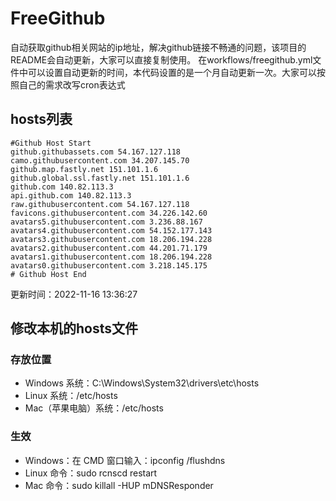 # FreeGithub
自动获取github相关网站的ip地址，解决github链接不畅通的问题，该项目的README会自动更新，大家可以直接复制使用。
在workflows/freegithub.yml文件中可以设置自动更新的时间，本代码设置的是一个月自动更新一次。大家可以按照自己的需求改写cron表达式

## hosts列表
```base
#Github Host Start
github.githubassets.com 54.167.127.118
camo.githubusercontent.com 34.207.145.70
github.map.fastly.net 151.101.1.6
github.global.ssl.fastly.net 151.101.1.6
github.com 140.82.113.3
api.github.com 140.82.113.3
raw.githubusercontent.com 54.167.127.118
favicons.githubusercontent.com 34.226.142.60
avatars5.githubusercontent.com 3.236.88.167
avatars4.githubusercontent.com 54.152.177.143
avatars3.githubusercontent.com 18.206.194.228
avatars2.githubusercontent.com 44.201.71.179
avatars1.githubusercontent.com 18.206.194.228
avatars0.githubusercontent.com 3.218.145.175
# Github Host End
```

更新时间：2022-11-16 13:36:27

## 修改本机的hosts文件
### 存放位置
* Windows 系统：C:\Windows\System32\drivers\etc\hosts
* Linux 系统：/etc/hosts
* Mac（苹果电脑）系统：/etc/hosts

### 生效
* Windows：在 CMD 窗口输入：ipconfig /flushdns
* Linux 命令：sudo rcnscd restart
* Mac 命令：sudo killall -HUP mDNSResponder